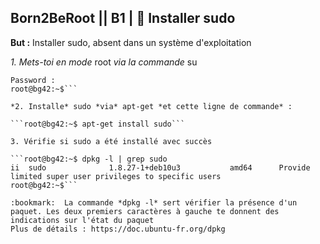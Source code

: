## **Born2BeRoot**  || **B1** | :crown: Installer sudo 

**But :** Installer sudo, absent dans un système d'exploitation

*1. Mets-toi en mode* root *via la commande* su
```vietdu91@bg42:~$ su
Password :
root@bg42:~$```

*2. Installe* sudo *via* apt-get *et cette ligne de commande* :

```root@bg42:~$ apt-get install sudo```

3. Vérifie si sudo a été installé avec succès 

```root@bg42:~$ dpkg -l | grep sudo
ii  sudo              1.8.27-1+deb10u3           amd64      Provide limited super user privileges to specific users
root@bg42:~$```

:bookmark:  La commande *dpkg -l* sert vérifier la présence d'un paquet. Les deux premiers caractères à gauche te donnent des indications sur l'état du paquet
Plus de détails : https://doc.ubuntu-fr.org/dpkg
